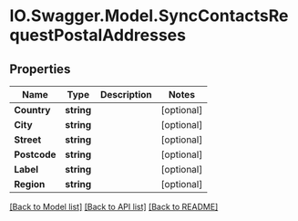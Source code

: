# IO.Swagger.Model.SyncContactsRequestPostalAddresses
## Properties

Name | Type | Description | Notes
------------ | ------------- | ------------- | -------------
**Country** | **string** |  | [optional] 
**City** | **string** |  | [optional] 
**Street** | **string** |  | [optional] 
**Postcode** | **string** |  | [optional] 
**Label** | **string** |  | [optional] 
**Region** | **string** |  | [optional] 

[[Back to Model list]](../README.md#documentation-for-models) [[Back to API list]](../README.md#documentation-for-api-endpoints) [[Back to README]](../README.md)


